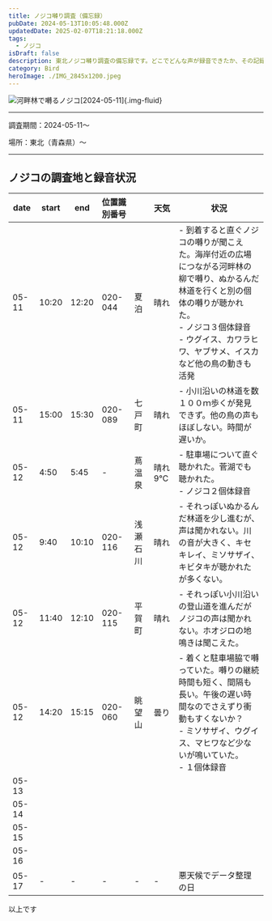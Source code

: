```yaml
---
title: ノジコ囀り調査（備忘録）
pubDate: 2024-05-13T10:05:48.000Z
updatedDate: 2025-02-07T18:21:18.000Z
tags:
  - ノジコ
isDraft: false
description: 東北ノジコ囀り調査の備忘録です。どこでどんな声が録音できたか、その記録です。
category: Bird
heroImage: ./IMG_2845x1200.jpeg
---
```


![河畔林で囀るノジコ[2024-05-11]](https://object-storage.tyo2.conoha.io/v1/nc_938a9d00d6004f1390c354d4a15ef25b/blog-astro-assets/blog-images/IMG_2845x1200.jpeg){.img-fluid}




------

調査期間：2024-05-11〜

場所：東北（青森県）〜

------


## ノジコの調査地と録音状況

| date  | start | end   | 位置識別番号 |          | 天気   | 状況                                                         |
| ----- | ----- | ----- | ------------ | -------- | ------ | ------------------------------------------------------------ |
| 05-11 | 10:20 | 12:20 | 020-044      | 夏泊     | 晴れ   | - 到着すると直ぐノジコの囀りが聞こえた。海岸付近の広場につながる河畔林の柳で囀り、ぬかるんだ林道を行くと別の個体の囀りが聴かれた。<br />- ノジコ３個体録音<br />- ウグイス、カワラヒワ、ヤブサメ、イスカなど他の鳥の動きも活発 |
| 05-11 | 15:00 | 15:30 | 020-089      | 七戸町   | 晴れ   | - 小川沿いの林道を数１００ｍ歩くが発見できず。他の鳥の声もほぼしない。時間が遅いか。 |
| 05-12 | 4:50  | 5:45  | -            | 蔦温泉   | 晴れ9℃ | - 駐車場について直ぐ聴かれた。菅湖でも聴かれた。<br />- ノジコ２個体録音 |
| 05-12 | 9:40  | 10:10 | 020-116      | 浅瀬石川 | 晴れ   | - それっぽいぬかるんだ林道を少し進むが、声は聞かれない。川の音が大きく、キセキレイ、ミソサザイ、キビタキが聴かれたが多くない。 |
| 05-12 | 11:40 | 12:10 | 020-115      | 平賀町   | 晴れ   | - それっぽい小川沿いの登山道を進んだがノジコの声は聞かれない。ホオジロの地鳴きは聞こえた。 |
| 05-12 | 14:20 | 15:15 | 020-060      | 眺望山   | 曇り   | - 着くと駐車場脇で囀っていた。囀りの継続時間も短く、間隔も長い。午後の遅い時間なのでさえずり衝動もすくないか？<br />- ミソサザイ、ウグイス、マヒワなど少ないが鳴いていた。<br />- １個体録音 |
| 05-13 |       |       |              |          |        |                                                              |
| 05-14 |       |       |              |          |        |                                                              |
| 05-15 |       |       |              |          |        |                                                              |
| 05-16 |       |       |              |          |        |                                                              |
| 05-17 | -     | -     | -            | -        | -      | 悪天候でデータ整理の日                                       |




以上です

   
